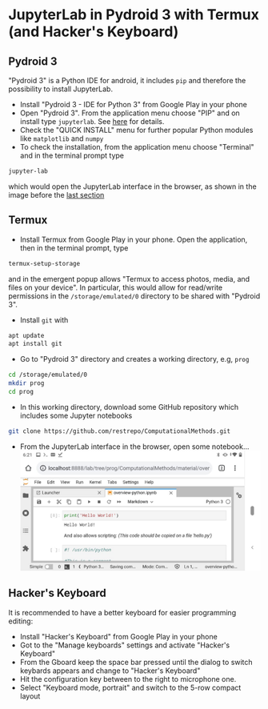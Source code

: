 # JupyterLab in Pydroid 3 with Termux (and Hacker's Keyboard)
## Pydroid 3
"Pydroid 3" is a Python IDE for android, it includes `pip` and therefore the possibility to install JupyterLab. 

* Install "Pydroid 3 - IDE for Python 3" from Google Play in your phone
* Open "Pydroid 3". From the application menu choose "PIP" and on install type `jupyterlab`. See [here](https://stackoverflow.com/a/51581309/2268280) for details. 
* Check the "QUICK INSTALL" menu for further popular Python modules like `matplotlib` and `numpy`
* To check the installation, from the application menu choose "Terminal" and in the terminal prompt type
```bash
jupyter-lab
```
which would open the JupyterLab interface in the browser, as shown in the image before the [last section](https://github.com/restrepo/pydroid_with_termux/blob/main/README.md#hackers-keyboard)


## Termux
* Install Termux from Google Play in your phone. Open the application, then in the terminal prompt, type
```bash
termux-setup-storage
```
and in the emergent popup allows "Termux to access photos, media, and files on your device".
In particular, this would allow for read/write permissions in the `/storage/emulated/0` directory to be shared with "Pydroid 3".

* Install `git` with
```bash
apt update
apt install git
```
* Go to "Pydroid 3" directory and creates a working directory, e.g, `prog`
```bash
cd /storage/emulated/0
mkdir prog
cd prog
```

* In this working directory, download some GitHub repository which includes some Jupyter notebooks 
```bash
git clone https://github.com/restrepo/ComputationalMethods.git
```
* From the JupyterLab interface in the browser, open some notebook...
![img](https://github.com/restrepo/pydroid_with_termux/raw/main/img/jupyter.jpeg)

## Hacker's Keyboard
It is recommended to have a better keyboard for easier programming editing:
* Install "Hacker's Keyboard" from Google Play in your phone
* Got to the "Manage keyboards" settings and activate "Hacker's Keyboard"
* From the Gboard keep the space bar pressed until the dialog to switch keybards appears and change to "Hacker's Keyboard" 
* Hit the configuration key between to the right to microphone one. 
* Select "Keyboard mode, portrait" and switch to the 5-row compact layout

